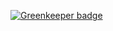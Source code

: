 
[![Greenkeeper badge](https://badges.greenkeeper.io/cutenode/nodekitten-serverless.svg)](https://greenkeeper.io/)
